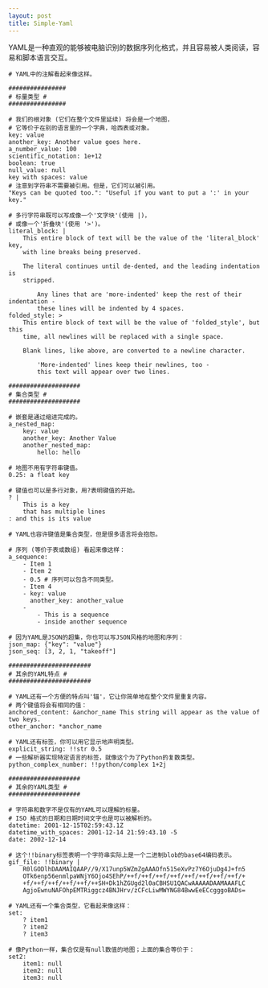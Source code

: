 ```yaml
---
layout: post
title: Simple-Yaml
---
```


YAML是一种直观的能够被电脑识别的数据序列化格式，并且容易被人类阅读，容易和脚本语言交互。


    # YAML中的注解看起来像这样。

    ################
    # 标量类型 #
    ################

    # 我们的根对象 (它们在整个文件里延续) 将会是一个地图，
    # 它等价于在别的语言里的一个字典，哈西表或对象。
    key: value
    another_key: Another value goes here.
    a_number_value: 100
    scientific_notation: 1e+12
    boolean: true
    null_value: null
    key with spaces: value
    # 注意到字符串不需要被引用。但是，它们可以被引用。
    "Keys can be quoted too.": "Useful if you want to put a ':' in your key."

    # 多行字符串既可以写成像一个'文字块'(使用 |)，
    # 或像一个'折叠块'(使用 '>')。
    literal_block: |
        This entire block of text will be the value of the 'literal_block' key,
        with line breaks being preserved.

        The literal continues until de-dented, and the leading indentation is
        stripped.

            Any lines that are 'more-indented' keep the rest of their indentation -
            these lines will be indented by 4 spaces.
    folded_style: >
        This entire block of text will be the value of 'folded_style', but this
        time, all newlines will be replaced with a single space.

        Blank lines, like above, are converted to a newline character.

            'More-indented' lines keep their newlines, too -
            this text will appear over two lines.

    ####################
    # 集合类型 #
    ####################

    # 嵌套是通过缩进完成的。
    a_nested_map:
        key: value
        another_key: Another Value
        another_nested_map:
            hello: hello

    # 地图不用有字符串键值。
    0.25: a float key

    # 键值也可以是多行对象，用?表明键值的开始。
    ? |
        This is a key
        that has multiple lines
    : and this is its value

    # YAML也容许键值是集合类型，但是很多语言将会抱怨。

    # 序列 (等价于表或数组) 看起来像这样：
    a_sequence:
        - Item 1
        - Item 2
        - 0.5 # 序列可以包含不同类型。
        - Item 4
        - key: value
          another_key: another_value
        -
            - This is a sequence
            - inside another sequence

    # 因为YAML是JSON的超集，你也可以写JSON风格的地图和序列：
    json_map: {"key": "value"}
    json_seq: [3, 2, 1, "takeoff"]

    #######################
    # 其余的YAML特点 #
    #######################

    # YAML还有一个方便的特点叫'锚'，它让你简单地在整个文件里重复内容。
    # 两个键值将会有相同的值：
    anchored_content: &anchor_name This string will appear as the value of two keys.
    other_anchor: *anchor_name

    # YAML还有标签，你可以用它显示地声明类型。
    explicit_string: !!str 0.5
    # 一些解析器实现特定语言的标签，就像这个为了Python的复数类型。
    python_complex_number: !!python/complex 1+2j

    ####################
    # 其余的YAML类型 #
    ####################

    # 字符串和数字不是仅有的YAML可以理解的标量。
    # ISO 格式的日期和日期时间文字也是可以被解析的。
    datetime: 2001-12-15T02:59:43.1Z
    datetime_with_spaces: 2001-12-14 21:59:43.10 -5
    date: 2002-12-14

    # 这个!!binary标签表明一个字符串实际上是一个二进制blob的base64编码表示。
    gif_file: !!binary |
        R0lGODlhDAAMAIQAAP//9/X17unp5WZmZgAAAOfn515eXvPz7Y6OjuDg4J+fn5
        OTk6enp56enmlpaWNjY6Ojo4SEhP/++f/++f/++f/++f/++f/++f/++f/++f/+
        +f/++f/++f/++f/++f/++SH+Dk1hZGUgd2l0aCBHSU1QACwAAAAADAAMAAAFLC
        AgjoEwnuNAFOhpEMTRiggcz4BNJHrv/zCFcLiwMWYNG84BwwEeECcgggoBADs=

    # YAML还有一个集合类型，它看起来像这样：
    set:
        ? item1
        ? item2
        ? item3

    # 像Python一样，集合仅是有null数值的地图；上面的集合等价于：
    set2:
        item1: null
        item2: null
        item3: null
